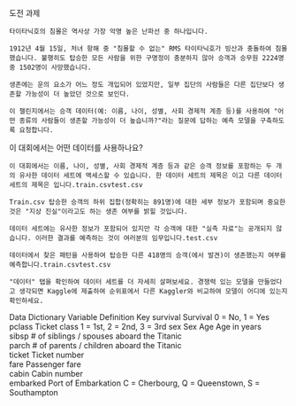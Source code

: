 도전 과제

    타이타닉호의 침몰은 역사상 가장 악명 높은 난파선 중 하나입니다.

    1912년 4월 15일, 처녀 항해 중 "침몰할 수 없는" RMS 타이타닉호가 빙산과 충돌하여 침몰했습니다. 불행히도 탑승한 모든 사람을 위한 구명정이 충분하지 않아 승객과 승무원 2224명 중 1502명이 사망했습니다.

    생존에는 운의 요소가 어느 정도 개입되어 있었지만, 일부 집단의 사람들은 다른 집단보다 생존할 가능성이 더 높았던 것으로 보인다.

    이 챌린지에서는 승객 데이터(예: 이름, 나이, 성별, 사회 경제적 계층 등)를 사용하여 "어떤 종류의 사람들이 생존할 가능성이 더 높습니까?"라는 질문에 답하는 예측 모델을 구축하도록 요청합니다.

이 대회에서는 어떤 데이터를 사용하나요?

    이 대회에서는 이름, 나이, 성별, 사회 경제적 계층 등과 같은 승객 정보를 포함하는 두 개의 유사한 데이터 세트에 액세스할 수 있습니다. 한 데이터 세트의 제목은 이고 다른 데이터 세트의 제목은 입니다.train.csvtest.csv

    Train.csv 탑승한 승객의 하위 집합(정확히는 891명)에 대한 세부 정보가 포함되며 중요한 것은 "지상 진실"이라고도 하는 생존 여부를 밝힐 것입니다.

    데이터 세트에는 유사한 정보가 포함되어 있지만 각 승객에 대한 "실측 자료"는 공개되지 않습니다. 이러한 결과를 예측하는 것이 여러분의 임무입니다.test.csv

    데이터에서 찾은 패턴을 사용하여 탑승한 다른 418명의 승객(에서 발견)이 생존했는지 여부를 예측합니다.train.csvtest.csv

    "데이터" 탭을 확인하여 데이터 세트를 더 자세히 살펴보세요. 경쟁력 있는 모델을 만들었다고 생각되면 Kaggle에 제출하여 순위표에서 다른 Kaggler와 비교하여 모델이 어디에 있는지 확인하세요.

Data Dictionary
Variable	Definition	Key
survival	Survival	0 = No, 1 = Yes
pclass	Ticket class	1 = 1st, 2 = 2nd, 3 = 3rd
sex	Sex	
Age	Age in years	
sibsp	# of siblings / spouses aboard the Titanic	
parch	# of parents / children aboard the Titanic	
ticket	Ticket number	
fare	Passenger fare	
cabin	Cabin number	
embarked	Port of Embarkation	C = Cherbourg, Q = Queenstown, S = Southampton